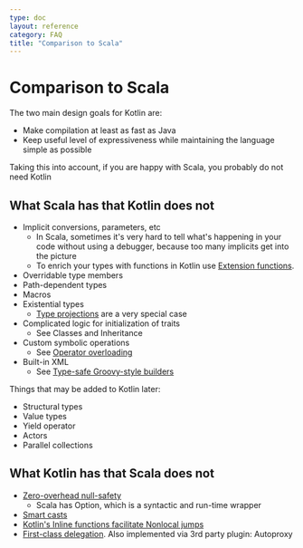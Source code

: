 ```yaml
---
type: doc
layout: reference
category: FAQ
title: "Comparison to Scala"
---
```


# Comparison to Scala

The two main design goals for Kotlin are:

* Make compilation at least as fast as Java
* Keep useful level of expressiveness while maintaining the language simple as possible

Taking this into account, if you are happy with Scala, you probably do not need Kotlin

## What Scala has that Kotlin does not

* Implicit conversions, parameters, etc
    * In Scala, sometimes it's very hard to tell what's happening in your code without using a debugger, because too many implicits get into the picture
    * To enrich your types with functions in Kotlin use [Extension functions](extensions.html).
* Overridable type members
* Path-dependent types
* Macros
* Existential types
    * [Type projections](generics.html#type-projections) are a very special case
* Complicated logic for initialization of traits
    * See Classes and Inheritance
* Custom symbolic operations
    * See [Operator overloading](operator-overloading.html)
* Built-in XML
    * See [Type-safe Groovy-style builders](type-safe-groovy-builders.html)

Things that may be added to Kotlin later:

* Structural types
* Value types
* Yield operator
* Actors
* Parallel collections

## What Kotlin has that Scala does not

* [Zero-overhead null-safety](null-safety.html)
    * Scala has Option, which is a syntactic and run-time wrapper
* [Smart casts](typecasts.html)
* [Kotlin's Inline functions facilitate Nonlocal jumps](lambdas.html#inline-functions)
* [First-class delegation](delegation.html). Also implemented via 3rd party plugin: Autoproxy
